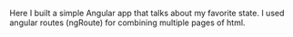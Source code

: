 Here I built a simple Angular app that talks about my favorite state. I used angular routes (ngRoute) for combining multiple
pages of html.
